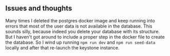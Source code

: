 ## Issues and thoughts

Many times I deleted the postgres docker image and keep running into errors that most of the user data is not available in the database.
This sounds silly, because indeed you delete your database with its structure. But I haven't got around to include a proper step in the docker file to create the database.
So I wind up running `npm run dev` and `npm run seed-data` locally and after that re-launch the keystone instance.